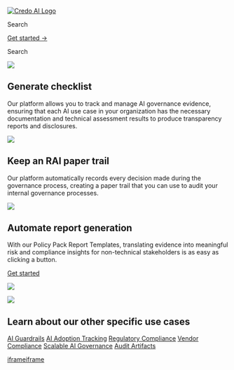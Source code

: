 [![Credo AI Logo ](https://cdn.prod.website-files.com/649d808ba8385965c74d94df/666902ace651cc10066246cb_credo%20logo%20v2.webp)](https://www.credo.ai/)

Search

[Get started →](https://www.credo.ai/get-started)

Search

![](https://cdn.prod.website-files.com/649d808ba8385965c74d94df/64a6b61b003843134924e6c6_Generate%20checklist.webp)

## Generate checklist

Our platform allows you to track and manage AI governance evidence, ensuring that each AI use case in your organization has the necessary documentation and technical assessment results to produce transparency reports and disclosures.

![](https://cdn.prod.website-files.com/649d808ba8385965c74d94df/64a6b61b3af46a943375e8bf_Keep%20an%20RAI%20paper%20trail.webp)

## Keep an RAI paper trail

Our platform automatically records every decision made during the governance process, creating a paper trail that you can use to audit your internal governance processes.

![](https://cdn.prod.website-files.com/649d808ba8385965c74d94df/64a6b61b1e43c88155997ab3_Automate%20report%20generation.webp)

## Automate report generation

With our Policy Pack Report Templates, translating evidence into meaningful risk and compliance insights for non-technical stakeholders is as easy as clicking a button.

[Get started](https://www.credo.ai/get-started)

![](https://cdn.prod.website-files.com/649d808ba8385965c74d94df/649d808ba8385965c74d98f7_Ellipse%20Divider.webp)

![](https://cdn.prod.website-files.com/649d808ba8385965c74d94df/649d808ba8385965c74d98c9_Blog-Curved-Gradient.webp)

## Learn about our other specific use cases

[AI Guardrails](https://www.credo.ai/solutions/gen-ai) [AI Adoption Tracking](https://www.credo.ai/solutions/ai-adoption) [Regulatory Compliance](https://www.credo.ai/solutions/regulations-and-standards) [Vendor Compliance](https://www.credo.ai/solutions/vendor-compliance) [Scalable AI Governance](https://www.credo.ai/solutions/risk-management) [Audit Artifacts](https://www.credo.ai/solutions/artifacts)

[iframe](https://td.doubleclick.net/td/ga/rul?tid=G-96DMY4QW5V&gacid=1153443423.1743926680&gtm=45je5421v9194856030za200&dma=0&gcd=13l3l3l3l1l1&npa=0&pscdl=noapi&aip=1&fledge=1&frm=0&tag_exp=102509683~102788824~102803279~102813109~102887799~102926062~102975949~103016951~103021830~103027016&z=213651171)[iframe](about:blank)